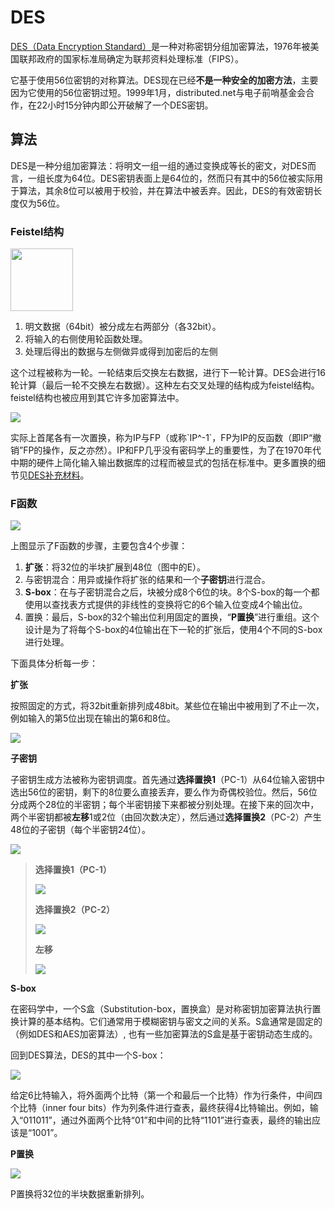 # DES

[DES（Data Encryption Standard）](https://zh.wikipedia.org/wiki/%E8%B3%87%E6%96%99%E5%8A%A0%E5%AF%86%E6%A8%99%E6%BA%96)是一种对称密钥分组加密算法，1976年被美国联邦政府的国家标准局确定为联邦资料处理标准（FIPS）。

它基于使用56位密钥的对称算法。DES现在已经**不是一种安全的加密方法**，主要因为它使用的56位密钥过短。1999年1月，distributed.net与电子前哨基金会合作，在22小时15分钟内即公开破解了一个DES密钥。

## 算法

DES是一种分组加密算法：将明文一组一组的通过变换成等长的密文，对DES而言，一组长度为64位。DES密钥表面上是64位的，然而只有其中的56位被实际用于算法，其余8位可以被用于校验，并在算法中被丢弃。因此，DES的有效密钥长度仅为56位。

### Feistel结构

<img src="/assets/feistel-round.png" width="100" />

1. 明文数据（64bit）被分成左右两部分（各32bit）。
2. 将输入的右侧使用轮函数处理。
3. 处理后得出的数据与左侧做异或得到加密后的左侧

这个过程被称为一轮。一轮结束后交换左右数据，进行下一轮计算。DES会进行16轮计算（最后一轮不交换左右数据）。这种左右交叉处理的结构成为feistel结构。feistel结构也被应用到其它许多加密算法中。

![](/assets/250px-DES-main-network.png)

实际上首尾各有一次置换，称为IP与FP（或称\`IP^-1\`，FP为IP的反函数（即IP“撤销”FP的操作，反之亦然）。IP和FP几乎没有密码学上的重要性，为了在1970年代中期的硬件上简化输入输出数据库的过程而被显式的包括在标准中。更多置换的细节见[DES补充材料](https://zh.wikipedia.org/wiki/DES%E8%A1%A5%E5%85%85%E6%9D%90%E6%96%99)。

### F函数

![](/assets/500px-DES-f-function.png)

上图显示了F函数的步骤，主要包含4个步骤：

1. **扩张**：将32位的半块扩展到48位（图中的E）。
2. 与密钥混合：用异或操作将扩张的结果和一个**子密钥**进行混合。
3. **S-box**：在与子密钥混合之后，块被分成8个6位的块。8个S-box的每一个都使用以查找表方式提供的非线性的变换将它的6个输入位变成4个输出位。
4. 置换：最后，S-box的32个输出位利用固定的置换，“**P置换**”进行重组。这个设计是为了将每个S-box的4位输出在下一轮的扩张后，使用4个不同的S-box进行处理。



下面具体分析每一步：

**扩张**

按照固定的方式，将32bit重新排列成48bit。某些位在输出中被用到了不止一次，例如输入的第5位出现在输出的第6和8位。

![](/assets/e-function.png)

**子密钥**

子密钥生成方法被称为密钥调度。首先通过**选择置换1**（PC-1）从64位输入密钥中选出56位的密钥，剩下的8位要么直接丢弃，要么作为奇偶校验位。然后，56位分成两个28位的半密钥；每个半密钥接下来都被分别处理。在接下来的回次中，两个半密钥都被**左移**1或2位（由回次数决定），然后通过**选择置换2**（PC-2）产生48位的子密钥（每个半密钥24位）。

![](/assets/DES-key-schedule.png)

> **选择置换1（PC-1）**
>
> ![](/assets/pc-1.png)
>
> **选择置换2（PC-2）**
>
> ![](/assets/pc-2.png)
>
> **左移**
>
> ![](/assets/bo.png)

**S-box**

在密码学中，一个S盒（Substitution-box，置换盒）是对称密钥加密算法执行置换计算的基本结构。它们通常用于模糊密钥与密文之间的关系。S盒通常是固定的（例如DES和AES加密算法）, 也有一些加密算法的S盒是基于密钥动态生成的。

回到DES算法，DES的其中一个S-box：

![](/assets/des-sbox.png)

给定6比特输入，将外面两个比特（第一个和最后一个比特）作为行条件，中间四个比特（inner four bits）作为列条件进行查表，最终获得4比特输出。例如，输入“011011”，通过外面两个比特“01”和中间的比特“1101”进行查表，最终的输出应该是“1001”。

**P置换**

![](/assets/aes-p.png)

P置换将32位的半块数据重新排列。

